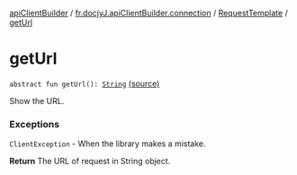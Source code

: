 [apiClientBuilder](../../index.md) / [fr.docjyJ.apiClientBuilder.connection](../index.md) / [RequestTemplate](index.md) / [getUrl](./get-url.md)

# getUrl

`abstract fun getUrl(): `[`String`](https://kotlinlang.org/api/latest/jvm/stdlib/kotlin/-string/index.html) [(source)](https://github.com/docjyj/apiClientBuilder/tree/master/src/main/kotlin/fr.docjyJ.apiClientBuilder/connection/RequestTemplate.kt#L35)

Show the URL.

### Exceptions

`ClientException` - When the library makes a mistake.

**Return**
The URL of request in String object.

